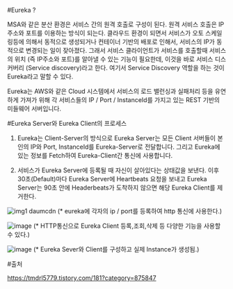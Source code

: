 #Eureka ?

MSA와 같은 분산 환경은 서비스 간의 원격 호출로 구성이 된다. 원격 서비스 호출은 IP 주소와 포트를 이용하는 방식이 되는다. 클라우드 환경이 되면서 서비스가 오토 스케일링등에 의해서 동적으로 생성되거나 컨테이너 기반의 배포로 인해서, 서비스의 IP가 동적으로 변경되는 일이 잦아졌다.
그래서 서비스 클라이언트가 서비스를 호출할때 서비스의 위치 (즉 IP주소와 포트)를 알아낼 수 있는 기능이 필요한데, 이것을 바로 서비스 디스커버리 (Service discovery)라고 한다.
여기서 Service Discovery 역할을 하는 것이 Eureka라고 말할 수 있다.

Eureka는 AWS와 같은 Cloud 시스템에서 서비스의 로드 밸런싱과 실패처리 등을 유연하게 가져가 위해 각 서비스들의 IP / Port / InstanceId를 가지고 있는 REST 기반의 미들웨어 서버입니다.

#Eureka Server와 Eureka Client의 프로세스

1. Eureka는 Client-Server의 방식으로 Eureka Server는 모든 Client 서버들이 본인의 IP와 Port, InstanceId를 Eureka-Server로 전달합니다. 그리고 Eureka에 있는 정보를 Fetch하여 Eureka-Client간 통신에 사용합니다.

2. 서비스가 Eureka Server에 등록될 때 자신이 살아있다는 상태값을 보낸다.
이후 30초(Default)마다 Eureka Server에 Heartbeats 요청을 보내고 Eureka Server는 90초 안에 Headerbeats가 도착하지 않으면 해당 Eureka Client를 제거한다.

![img1 daumcdn](https://user-images.githubusercontent.com/24665763/197341914-63cbbe05-325b-433e-8321-f177bc43463d.png)
(* eureka에 각자의 ip / port를 등록하여 http 통신에 사용한다.)

![image](https://user-images.githubusercontent.com/24665763/197344430-2fc5a040-f7b1-4955-bce5-d1d195386f38.png)
(* HTTP통신으로 Eureka Client 등록,조회,삭제 등 다양한 기능을 사용할 수 있다.)

![image](https://user-images.githubusercontent.com/24665763/197343309-c15d1628-bf72-448c-9dd6-3f29036ef9ea.png)
(* Eureka Sever와 Client를 구성하고 실제 Instance가 생성됨.)
 
 
#출처

https://tmdrl5779.tistory.com/181?category=875847

